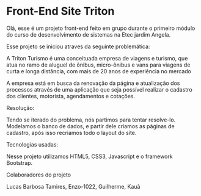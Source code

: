 # Front-End Site Triton 

Olá, esse é um projeto front-end feito em grupo durante o primeiro módulo do curso de desenvolvimento de sistemas na Etec jardim Angela.


 Esse projeto se iniciou atraves da seguinte problemática:

 A Triton Turismo é uma conceituada empresa de viagens e turismo, que atua no ramo de 
aluguel de ônibus, micro-ônibus e vans para viagens de curta e longa distância, com mais 
de 20 anos de experiência no mercado

 A empresa está em busca da renovação da página e atualização dos processos através 
de uma aplicação que seja possível realizar o cadastro dos clientes, motorista, 
agendamentos e cotações.


 Resolução: 
 
 Tendo se iterado do problema, nós partimos para tentar resolve-lo. Modelamos o banco de dados, e partir dele criamos as páginas de cadastro, após isso recriamos todo o layout do site.


 Tecnologias usadas:

 Nesse projeto utilizamos HTML5, CSS3, Javascript e o framework Bootstrap.


 Colaboradores do projeto 

Lucas Barbosa 
Tamires,
Enzo-1022,
Guilherme,
Kauã 

